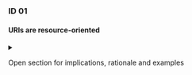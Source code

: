 
### ID 01

#### URIs are resource-oriented

<details><summary>

Open section for implications, rationale and examples 

</summary>

#### Implications

Resources always represent things or objects (nouns). The function (verb) that acts on a Resource, as is
usual in the naming of web services, is therefore not allowed in this naming.

#### Rationale

In order to be able to share information easily on a global scale, a renewed
insight into the development of network-oriented applications was needed. The
combination of the Internet standards HTTP (RFC2616) and URI (RFC3986)
led to the current resource orientation in Roy Fielding’s dissertation in 2000.

#### Examples

Illustrative examples for resources are:
+ market-agreements (CIM)
+ power-generating-modules (NC RFG)

</details>